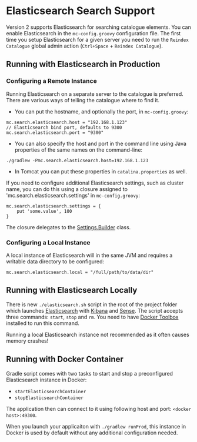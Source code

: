 Elasticsearch Search Support
====================
Version 2 supports Elasticsearch for searching catalogue elements. You can enable Elasticsearch in the `mc-config.groovy` configuration file. The first time you setup Elasticsearch for a given server you need to run the `Reindex Catalogue` global admin action (`Ctrl+Space` + `Reindex Catalogue`).

## Running with Elasticsearch in Production

### Configuring a Remote Instance

Running Elasticsearch on a separate server to the catalogue is preferred. There are various ways of telling the catalogue where to find it.
- You can put the hostname, and optionally the port, in `mc-config.groovy`:

```
mc.search.elasticsearch.host = "192.168.1.123"
// Elasticsearch bind port, defaults to 9300
mc.search.elasticsearch.port = "9300"
```

- You can also specify the host and port in the command line using Java properties of the same names on the command-line:

```./gradlew -Pmc.search.elasticsearch.host=192.168.1.123```

- In Tomcat you can put these properties in `catalina.properties` as well.

If you need to configure additional Elasticsearch settings, such as cluster name, you can do this using a closure assigned to 'mc.search.elasticsearch.settings' in `mc-config.groovy`:

```
mc.search.elasticsearch.settings = {
    put 'some.value', 100
}
```

The closure delegates to the [Settings.Builder](https://github.com/elastic/elasticsearch/blob/master/core/src/main/java/org/elasticsearch/common/settings/Settings.java) class.

### Configuring a Local Instance

A local instance of Elasticsearch will in the same JVM and requires a writable data directory to be configured:

```
mc.search.elasticsearch.local = "/full/path/to/data/dir"
```

## Running with Elasticsearch Locally

There is new `./elasticsearch.sh` script in the root of the project folder which launches [Elasticsearch](https://www.elastic.co/) with [Kibana](https://www.elastic.co/products/kibana)
and [Sense](https://github.com/elastic/sense). The script accepts three commands: `start`, `stop` and `rm`. You need to have [Docker Toolbox](https://www.docker.com/docker-toolbox) installed to run this command.

Running a local Elasticsearch instance not recommended as it often causes memory crashes!

## Running with Docker Container
 
Gradle script comes with two tasks to start and stop a preconfigured Elasticsearch instance
in Docker:
*  `startElasticsearchContainer`
*  `stopElasticsearchContainer`

The application then can connect to it using following host and port: `<docker host>:49300`.

When you launch your applicaiton with `./gradlew runProd`, this instance in Docker is used by default without any additional configuration needed.








